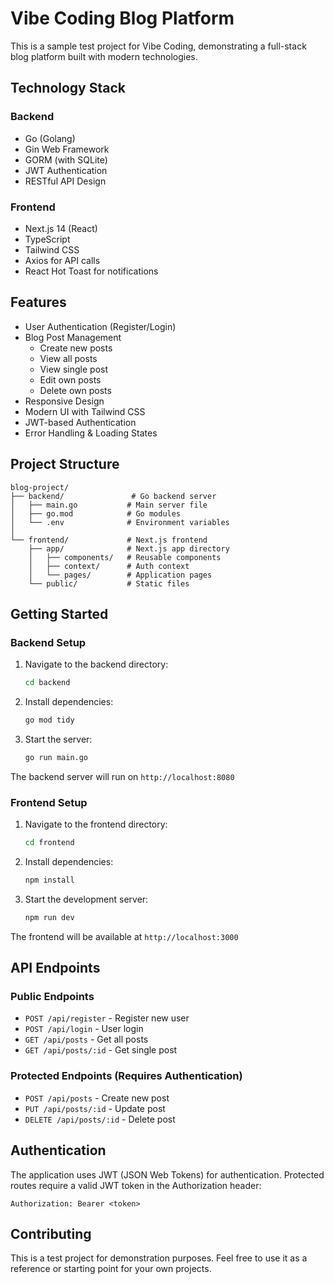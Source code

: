 # Vibe Coding Blog Platform

This is a sample test project for Vibe Coding, demonstrating a full-stack blog platform built with modern technologies.

## Technology Stack

### Backend
- Go (Golang)
- Gin Web Framework
- GORM (with SQLite)
- JWT Authentication
- RESTful API Design

### Frontend
- Next.js 14 (React)
- TypeScript
- Tailwind CSS
- Axios for API calls
- React Hot Toast for notifications

## Features

- User Authentication (Register/Login)
- Blog Post Management
  - Create new posts
  - View all posts
  - View single post
  - Edit own posts
  - Delete own posts
- Responsive Design
- Modern UI with Tailwind CSS
- JWT-based Authentication
- Error Handling & Loading States

## Project Structure

```
blog-project/
├── backend/               # Go backend server
│   ├── main.go           # Main server file
│   ├── go.mod            # Go modules
│   └── .env              # Environment variables
│
└── frontend/             # Next.js frontend
    ├── app/              # Next.js app directory
    │   ├── components/   # Reusable components
    │   ├── context/      # Auth context
    │   └── pages/        # Application pages
    └── public/           # Static files
```

## Getting Started

### Backend Setup
1. Navigate to the backend directory:
   ```bash
   cd backend
   ```
2. Install dependencies:
   ```bash
   go mod tidy
   ```
3. Start the server:
   ```bash
   go run main.go
   ```
The backend server will run on `http://localhost:8080`

### Frontend Setup
1. Navigate to the frontend directory:
   ```bash
   cd frontend
   ```
2. Install dependencies:
   ```bash
   npm install
   ```
3. Start the development server:
   ```bash
   npm run dev
   ```
The frontend will be available at `http://localhost:3000`

## API Endpoints

### Public Endpoints
- `POST /api/register` - Register new user
- `POST /api/login` - User login
- `GET /api/posts` - Get all posts
- `GET /api/posts/:id` - Get single post

### Protected Endpoints (Requires Authentication)
- `POST /api/posts` - Create new post
- `PUT /api/posts/:id` - Update post
- `DELETE /api/posts/:id` - Delete post

## Authentication

The application uses JWT (JSON Web Tokens) for authentication. Protected routes require a valid JWT token in the Authorization header:
```
Authorization: Bearer <token>
```

## Contributing

This is a test project for demonstration purposes. Feel free to use it as a reference or starting point for your own projects.
